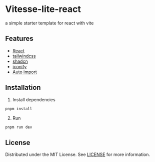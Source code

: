 # Vitesse-lite-react

a simple starter template for react with vite
## Features

- [React](https://reactjs.org/)
- [tailwindcss](https://tailwindcss.com/)
- [shadcn](https://ui.shadcn.com/)
- [iconify](https://iconify.design/)
- [Auto import](https://github.com/antfu/unplugin-auto-import)

## Installation

1. Install dependencies

```sh
pnpm install
```

2. Run 

```
pnpm run dev
```

## License
Distributed under the MIT License. See [LICENSE](./LICENSE) for more information.
